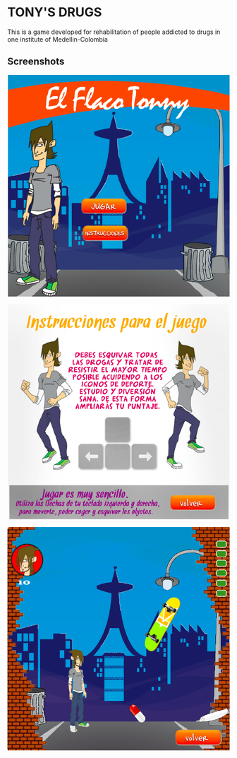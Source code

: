 TONY'S DRUGS
=============

This is a game developed for rehabilitation of people addicted to drugs in one institute of Medellin-Colombia


Screenshots
-----------
![Tony's Drugs1](https://github.com/Tille/Tony-s-Drugs/raw/master/Source/screenshots/ss1.png)

![Tony's Drugs2](https://github.com/Tille/Tony-s-Drugs/raw/master/Source/screenshots/ss2.png)

![Tony's Drugs3](https://github.com/Tille/Tony-s-Drugs/raw/master/Source/screenshots/ss3.png)

